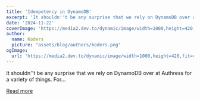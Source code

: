 ```yaml
---
title: 'Idempotency in DynamoDB'
excerpt: 'It shouldn''t be any surprise that we rely on DynamoDB over at Authress for a variety of things. For...'
date: '2024-11-22'
coverImage: 'https://media2.dev.to/dynamic/image/width=1000,height=420,fit=cover,gravity=auto,format=auto/https%3A%2F%2Fdev-to-uploads.s3.amazonaws.com%2Fuploads%2Farticles%2F4p5u3kijfliocizm51oh.jpeg'
author:
  name: Koders
  picture: "assets/blog/authors/koders.png"
ogImage:
  url: 'https://media2.dev.to/dynamic/image/width=1000,height=420,fit=cover,gravity=auto,format=auto/https%3A%2F%2Fdev-to-uploads.s3.amazonaws.com%2Fuploads%2Farticles%2F4p5u3kijfliocizm51oh.jpeg'
---
```


It shouldn''t be any surprise that we rely on DynamoDB over at Authress for a variety of things. For...

[Read more](https://dev.to/aws-builders/idempotency-in-dynamodb-4leh)
